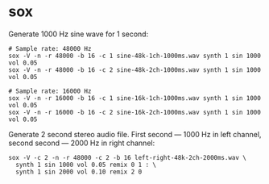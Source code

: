 # sox


Generate 1000 Hz sine wave for 1 second:
```shell
# Sample rate: 48000 Hz
sox -V -n -r 48000 -b 16 -c 1 sine-48k-1ch-1000ms.wav synth 1 sin 1000 vol 0.05
sox -V -n -r 48000 -b 16 -c 2 sine-48k-2ch-1000ms.wav synth 1 sin 1000 vol 0.05

# Sample rate: 16000 Hz
sox -V -n -r 16000 -b 16 -c 1 sine-16k-1ch-1000ms.wav synth 1 sin 1000 vol 0.05
sox -V -n -r 16000 -b 16 -c 2 sine-16k-2ch-1000ms.wav synth 1 sin 1000 vol 0.05
```

Generate 2 second stereo audio file. First second — 1000 Hz in left channel, second second — 2000 Hz in right channel:
```shell
sox -V -c 2 -n -r 48000 -c 2 -b 16 left-right-48k-2ch-2000ms.wav \
  synth 1 sin 1000 vol 0.05 remix 0 1 : \
  synth 1 sin 2000 vol 0.10 remix 2 0
```
